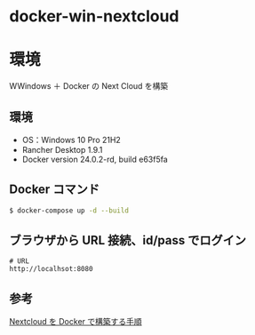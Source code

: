 # docker-win-nextcloud

# 環境

WWindows ＋ Docker の Next Cloud を構築

## 環境

- OS：Windows 10 Pro 21H2
- Rancher Desktop 1.9.1
- Docker version 24.0.2-rd, build e63f5fa

## Docker コマンド

```bash
$ docker-compose up -d --build
```

## ブラウザから URL 接続、id/pass でログイン

```
# URL
http://localhsot:8080
```

## 参考

[Nextcloud を Docker で構築する手順](https://qiita.com/s_Pure/items/48d3823837e647b57091)
